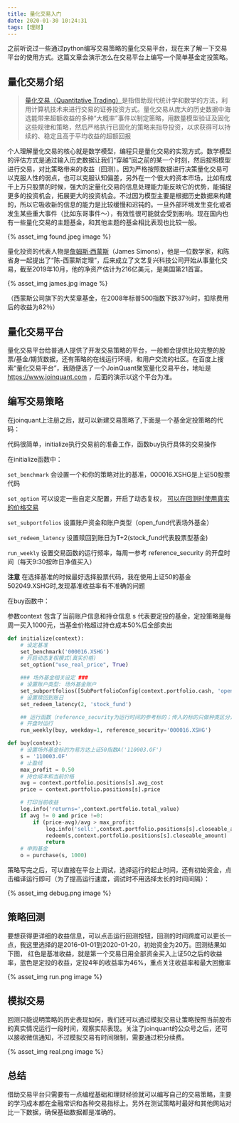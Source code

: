 ```yaml
---
title: 量化交易入门
date: 2020-01-30 10:24:31
tags: [理财]
---
```


之前听说过一些通过python编写交易策略的量化交易平台，现在来了解一下交易平台的使用方式。这篇文章会演示怎么在交易平台上编写一个简单基金定投策略。

## 量化交易介绍

> [量化交易（Quantitative Trading）](https://wiki.mbalib.com/wiki/%E9%87%8F%E5%8C%96%E4%BA%A4%E6%98%93)是指借助现代统计学和数学的方法，利用计算机技术来进行交易的证券投资方式。量化交易从庞大的历史数据中海选能带来超额收益的多种“大概率”事件以制定策略，用数量模型验证及固化这些规律和策略，然后严格执行已固化的策略来指导投资，以求获得可以持续的、稳定且高于平均收益的超额回报 

个人理解量化交易的核心就是数学模型，编程只是量化交易的实现方式。数学模型的评估方式是通过输入历史数据让我们“穿越”回之前的某一个时刻，然后按照模型进行交易，对比策略带来的收益（回测）。因为严格按照数据进行决策量化交易可以克服人性的弱点，也可以克服认知偏差，另外在一个很大的资本市场，比如有成千上万只股票的时候，强大的定量化交易的信息处理能力能反映它的优势，能捕捉更多的投资机会，拓展更大的投资机会。不过因为模型主要是根据历史数据来构建的，所以它吸收新的信息的能力是比较缓慢和迟钝的。一旦外部环境发生变化或者发生某些重大事件（比如东哥事件～），有效性很可能就会受到影响。现在国内也有一些量化交易的主题基金，和其他主题的基金相比表现也比较一般。

<!--more-->

{% asset_img found.jpeg image %} 

量化投资的代表人物是[詹姆斯·西蒙斯](https://wiki.mbalib.com/wiki/%E8%A5%BF%E8%92%99%E6%96%AF)（James Simons），他是一位数学家，和陈省身一起提出了“陈-西蒙斯定理”，后来成立了文艺复兴科技公司开始从事量化交易，截至2019年10月，他的净资产估计为216亿美元，是美国第21首富。

{% asset_img james.jpg image %}

（西蒙斯公司旗下的大奖章基金，在2008年标普500指数下跌37％时，扣除费用后的收益为82％）

## 量化交易平台

量化交易平台给普通人提供了开发交易策略的平台，一般都会提供比较完整的股票/基金/期货数据，还有策略的在线运行环境，和用户交流的社区。在百度上搜索“量化交易平台”，我随便选了一个JoinQuant聚宽量化交易平台，地址是 https://www.joinquant.com ，后面的演示以这个平台为准。


## 编写交易策略

在joinquant上注册之后，就可以新建交易策略了,下面是一个基金定投策略的代码：

代码很简单，initialize执行交易前的准备工作，函数buy执行具体的交易操作

在initialize函数中：

`set_benchmark` 会设置一个和你的策略对比的基准，000016.XSHG是上证50股票代码

`set_option` 可以设定一些自定义配置，开启了动态复权， [可以在回测时使用真实的价格交易](https://blog.csdn.net/ywbhnay/article/details/100848696)

`set_subportfolios` 设置账户资金和账户类型（open_fund代表场外基金）

`set_redeem_latency` 设置赎回到账日为T+2(stock_fund代表股票型基金)

`run_weekly` 设置交易函数的运行频率，每周一参考 reference_security 的开盘时间（每天9:30按昨日净值买入）


**注意** 在选择基准的时候最好选择股票代码，我在使用上证50的基金502049.XSHG时,发现基准收益率有不准确的问题

在buy函数中：

参数context 包含了当前账户信息和持仓信息
s 代表要定投的基金，定投策略是每周一买入1000元，当基金价格超过持仓成本50%后全部卖出


```python
def initialize(context):
    # 设定基准
    set_benchmark('000016.XSHG')
    # 开启动态复权模式(真实价格)
    set_option("use_real_price", True)

    ### 场外基金相关设定 ###
    # 设置账户类型: 场外基金账户
    set_subportfolios([SubPortfolioConfig(context.portfolio.cash, 'open_fund')])
    # 设置赎回到账日
    set_redeem_latency(2, 'stock_fund')

    ## 运行函数（reference_security为运行时间的参考标的；传入的标的只做种类区分，因此传入'000300.XSHG'或'510300.XSHG'是一样的）
    # 开盘时运行
    run_weekly(buy, weekday=1, reference_security='000016.XSHG')

def buy(context):
    # 设置场外基金标的为易方达上证50指数A('110003.OF')
    s = '110003.OF'
    # 止盈线
    max_profit = 0.50
    # 持仓成本和当前价格
    avg = context.portfolio.positions[s].avg_cost
    price = context.portfolio.positions[s].price

    # 打印当前收益
    log.info('returns=',context.portfolio.total_value)
    if avg != 0 and price !=0:
        if (price-avg)/avg > max_profit:
            log.info('sell:',context.portfolio.positions[s].closeable_amount)
            redeem(s,context.portfolio.positions[s].closeable_amount)
            return
    # 申购基金
    o = purchase(s, 1000)
```

策略写完之后，可以直接在平台上调试，选择运行的起止时间，还有初始资金，点击编译运行即可（为了提高运行速度，调试时不用选择太长的时间间隔）：

{% asset_img debug.png image %}

## 策略回测

要想获得更详细的收益信息，可以点击运行回测按钮，回测的时间跨度可以更长一点，我这里选择的是2016-01-01到2020-01-20，初始资金为20万。回测结果如下图，
红色是基准收益，就是第一个交易日用全部资金买入上证50之后的收益率，蓝色是定投的收益，定投4年的收益率为46%，重点关注收益率和最大回撤率

{% asset_img run.png image %}

## 模拟交易

回测只能说明策略的历史表现如何，我们还可以通过模拟交易让策略按照当前股市的真实情况运行一段时间，观察实际表现。关注了joinquant的公众号之后，还可以接收微信通知，不过模拟交易有时间限制，需要通过积分续费。

{% asset_img real.png image %}

## 总结

借助交易平台只需要有一点编程基础和理财经验就可以编写自己的交易策略，主要的学习成本都在金融常识和各种交易指标上。另外在测试策略时最好和其他网站对比一下数据，确保基础数据都是准确的。